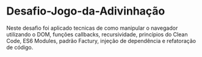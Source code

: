 # Desafio-Jogo-da-Adivinhação
Neste desafio foi aplicado tecnicas de como manipular o navegador utilizando o DOM, funções callbacks, recursividade, princípios do Clean Code, ES6 Modules, padrão Factury, injeção de dependência e refatoração de código.  

